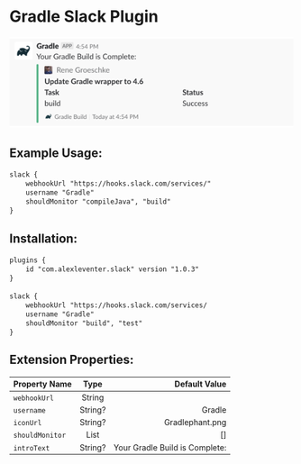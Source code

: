 # Gradle Slack Plugin

![Example Message](/assets/example-message.png)

## Example Usage:
```
slack {
    webhookUrl "https://hooks.slack.com/services/"
    username "Gradle"
    shouldMonitor "compileJava", "build"
}
```

## Installation:
```
plugins {
    id "com.alexleventer.slack" version "1.0.3"
}

slack {
    webhookUrl "https://hooks.slack.com/services/
    username "Gradle"
    shouldMonitor "build", "test"
}
```

## Extension Properties:
| Property Name      | Type          | Default Value                       |
| ------------------ |:-------------:| -----------------------------------:|
| `webhookUrl`       | String        |                                     |
| `username`         | String?       | Gradle                              |
| `iconUrl`          | String?       | Gradlephant.png                     |
| `shouldMonitor`    | List<String>  | []                                  |
| `introText`        | String?       | Your Gradle Build is Complete:      |

